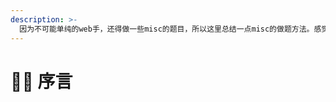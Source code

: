 ```yaml
---
description: >-
  因为不可能单纯的web手，还得做一些misc的题目，所以这里总结一点misc的做题方法。感觉misc还是单纯的看谁工具多，谁工具好笑死我了，不懂，但是为了分数没办法。毕竟报名了想拿名次，谁懂啊，不想陪跑。
---
```


# 🧜‍♀️ 序言

